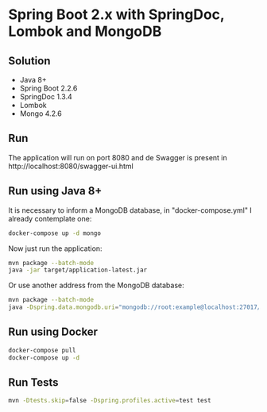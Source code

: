 # Spring Boot 2.x with SpringDoc, Lombok and MongoDB

## Solution

- Java 8+
- Spring Boot 2.2.6
- SpringDoc 1.3.4
- Lombok
- Mongo 4.2.6

## Run

The application will run on port 8080 and de Swagger is present in http://localhost:8080/swagger-ui.html

## Run using Java 8+

It is necessary to inform a MongoDB database, in "docker-compose.yml" I already contemplate one:
```bash
docker-compose up -d mongo
```

Now just run the application:
```bash
mvn package --batch-mode
java -jar target/application-latest.jar
```

Or use another address from the MongoDB database:
```bash
mvn package --batch-mode
java -Dspring.data.mongodb.uri="mongodb://root:example@localhost:27017/spring-boot?authSource=admin&readPreference=primary" -jar target/application-latest.jar
```

## Run using Docker
```bash
docker-compose pull
docker-compose up -d
```

## Run Tests 

```bash
mvn -Dtests.skip=false -Dspring.profiles.active=test test
```